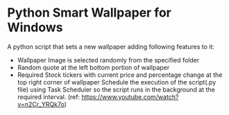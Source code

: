 
# Python Smart Wallpaper for Windows

A python script that sets a new wallpaper adding following features to it:
* Wallpaper Image is selected randomly from the specified folder
* Random quote at the left bottom portion of wallpaper
* Required Stock tickers with current price and percentage change at the top right corner of wallpaper
Schedule the execution of the script(.py file) using Task Scheduler so the script runs in the background at the required interval. (ref: https://www.youtube.com/watch?v=n2Cr_YRQk7o)